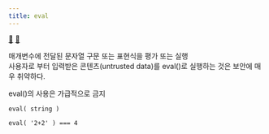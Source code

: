 ```yaml
---
title: eval
---
```

 
[:link:](https://www.codingfactory.net/11024)
[:link:](https://poiemaweb.com/js-global-object)

매개변수에 전달된 문자열 구문 또는 표현식을 평가 또는 실행   
사용자로 부터 입력받은 콘텐츠(untrusted data)를 eval()로 실행하는 것은 보안에 매우 취약하다.
 
eval()의 사용은 가급적으로 금지

`eval( string )`

`eval( '2+2' ) === 4 ` 
